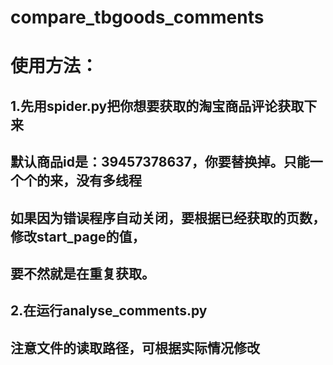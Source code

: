 # compare_tbgoods_comments
# 使用方法：
  ## 1.先用spider.py把你想要获取的淘宝商品评论获取下来
   ## 默认商品id是：39457378637，你要替换掉。只能一个个的来，没有多线程
   ## 如果因为错误程序自动关闭，要根据已经获取的页数，修改start_page的值，
   ## 要不然就是在重复获取。
  ## 2.在运行analyse_comments.py
   ## 注意文件的读取路径，可根据实际情况修改

